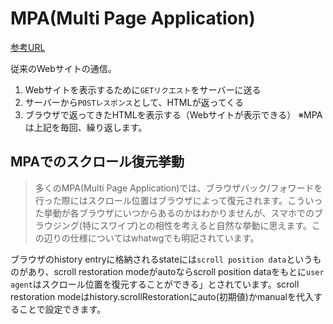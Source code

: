 # MPA(Multi Page Application)
[参考URL](https://www.azusuki.com/spa-mpa/)

従来のWebサイトの通信。

1. Webサイトを表示するために`GETリクエスト`をサーバーに送る
2. サーバーから`POSTレスポンス`として、HTMLが返ってくる
3. ブラウザで返ってきたHTMLを表示する（Webサイトが表示できる）
※MPAは上記を毎回、繰り返します。


## MPAでのスクロール復元挙動

>多くのMPA(Multi Page Application)では、ブラウザバック/フォワードを行った際にはスクロール位置はブラウザによって復元されます。こういった挙動が各ブラウザにいつからあるのかはわかりませんが、スマホでのブラウジング(特にスワイプ)との相性を考えると自然な挙動に思えます。この辺りの仕様についてはwhatwgでも明記されています。

ブラウザのhistory entryに格納されるstateには`scroll position data`というものがあり、scroll restoration modeがautoならscroll position dataをもとに`user agent`はスクロール位置を復元することができる」とされています。scroll restoration modeはhistory.scrollRestorationにauto(初期値)かmanualを代入することで設定できます。